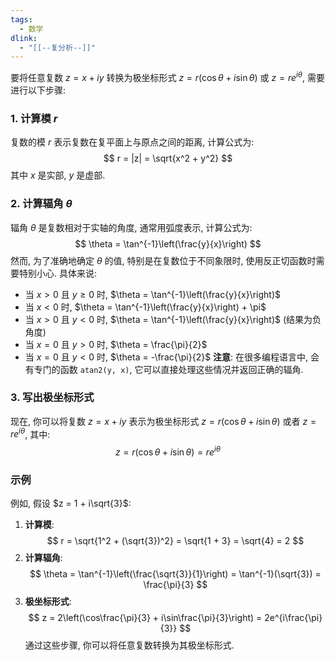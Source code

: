 ```yaml
---
tags:
  - 数学
dlink:
  - "[[--复分析--]]"
---
```

要将任意复数 $z = x + iy$ 转换为极坐标形式 $z = r(\cos \theta + i\sin \theta)$ 或 $z = re^{i\theta}$, 需要进行以下步骤: 
### 1. 计算模 $r$
复数的模 $r$ 表示复数在复平面上与原点之间的距离, 计算公式为: 
$$ r = |z| = \sqrt{x^2 + y^2} $$
其中 $x$ 是实部, $y$ 是虚部. 
### 2. 计算辐角 $\theta$
辐角 $\theta$ 是复数相对于实轴的角度, 通常用弧度表示, 计算公式为: 
$$ \theta = \tan^{-1}\left(\frac{y}{x}\right) $$
然而, 为了准确地确定 $\theta$ 的值, 特别是在复数位于不同象限时, 使用反正切函数时需要特别小心. 具体来说: 
- 当 $x > 0$ 且 $y \geq 0$ 时, $\theta = \tan^{-1}\left(\frac{y}{x}\right)$
- 当 $x < 0$ 时, $\theta = \tan^{-1}\left(\frac{y}{x}\right) + \pi$
- 当 $x > 0$ 且 $y < 0$ 时, $\theta = \tan^{-1}\left(\frac{y}{x}\right)$ (结果为负角度) 
- 当 $x = 0$ 且 $y > 0$ 时, $\theta = \frac{\pi}{2}$
- 当 $x = 0$ 且 $y < 0$ 时, $\theta = -\frac{\pi}{2}$
**注意**: 在很多编程语言中, 会有专门的函数 `atan2(y, x)`, 它可以直接处理这些情况并返回正确的辐角. 
### 3. 写出极坐标形式
现在, 你可以将复数 $z = x + iy$ 表示为极坐标形式 $z = r(\cos \theta + i\sin \theta)$ 或者 $z = re^{i\theta}$, 其中: 
$$ z = r\left(\cos \theta + i\sin \theta\right) = re^{i\theta} $$
### 示例
例如, 假设 $z = 1 + i\sqrt{3}$: 
1. **计算模**: 
   $$
   r = \sqrt{1^2 + (\sqrt{3})^2} = \sqrt{1 + 3} = \sqrt{4} = 2
   $$
2. **计算辐角**: 
   $$
   \theta = \tan^{-1}\left(\frac{\sqrt{3}}{1}\right) = \tan^{-1}(\sqrt{3}) = \frac{\pi}{3}
   $$
3. **极坐标形式**: 
   $$
   z = 2\left(\cos\frac{\pi}{3} + i\sin\frac{\pi}{3}\right) = 2e^{i\frac{\pi}{3}}
   $$
通过这些步骤, 你可以将任意复数转换为其极坐标形式. 